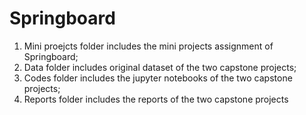 # Springboard

1. Mini proejcts folder includes the mini projects assignment of Springboard;
2. Data folder includes original dataset of the two capstone projects;
3. Codes folder includes the jupyter notebooks of the two capstone projects;
4. Reports folder includes the reports of the two capstone projects
